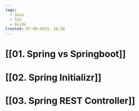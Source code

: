 ```yaml
---
tags:
  - Java
  - ToC
  - Guide
Created: 07-09-2023, 10:28
---
```

# [[01. Spring vs Springboot]]

# [[02. Spring Initializr]]

# [[03. Spring REST Controller]]

